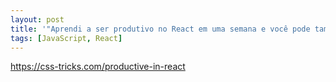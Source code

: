 ```yaml
---
layout: post
title: '"Aprendi a ser produtivo no React em uma semana e você pode também"'
tags: [JavaScript, React]
---
```


<https://css-tricks.com/productive-in-react>
